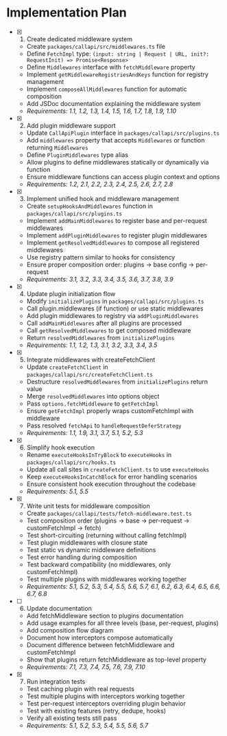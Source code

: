 # Implementation Plan

- [x] 1. Create dedicated middleware system
  - Create `packages/callapi/src/middlewares.ts` file
  - Define `FetchImpl` type: `(input: string | Request | URL, init?: RequestInit) => Promise<Response>`
  - Define `Middlewares` interface with `fetchMiddleware` property
  - Implement `getMiddlewareRegistriesAndKeys` function for registry management
  - Implement `composeAllMiddlewares` function for automatic composition
  - Add JSDoc documentation explaining the middleware system
  - _Requirements: 1.1, 1.2, 1.3, 1.4, 1.5, 1.6, 1.7, 1.8, 1.9, 1.10_

- [x] 2. Add plugin middleware support
  - Update `CallApiPlugin` interface in `packages/callapi/src/plugins.ts`
  - Add `middlewares` property that accepts `Middlewares` or function returning `Middlewares`
  - Define `PluginMiddlewares` type alias
  - Allow plugins to define middlewares statically or dynamically via function
  - Ensure middleware functions can access plugin context and options
  - _Requirements: 1.2, 2.1, 2.2, 2.3, 2.4, 2.5, 2.6, 2.7, 2.8_

- [x] 3. Implement unified hook and middleware management
  - Create `setupHooksAndMiddlewares` function in `packages/callapi/src/plugins.ts`
  - Implement `addMainMiddlewares` to register base and per-request middlewares
  - Implement `addPluginMiddlewares` to register plugin middlewares
  - Implement `getResolvedMiddlewares` to compose all registered middlewares
  - Use registry pattern similar to hooks for consistency
  - Ensure proper composition order: plugins → base config → per-request
  - _Requirements: 3.1, 3.2, 3.3, 3.4, 3.5, 3.6, 3.7, 3.8, 3.9_

- [x] 4. Update plugin initialization flow
  - Modify `initializePlugins` in `packages/callapi/src/plugins.ts`
  - Call plugin.middlewares (if function) or use static middlewares
  - Add plugin middlewares to registry via `addPluginMiddlewares`
  - Call `addMainMiddlewares` after all plugins are processed
  - Call `getResolvedMiddlewares` to get composed middleware
  - Return `resolvedMiddlewares` from `initializePlugins`
  - _Requirements: 1.1, 1.2, 1.3, 3.1, 3.2, 3.3, 3.4, 3.5_

- [x] 5. Integrate middlewares with createFetchClient
  - Update `createFetchClient` in `packages/callapi/src/createFetchClient.ts`
  - Destructure `resolvedMiddlewares` from `initializePlugins` return value
  - Merge `resolvedMiddlewares` into options object
  - Pass `options.fetchMiddleware` to `getFetchImpl`
  - Ensure `getFetchImpl` properly wraps customFetchImpl with middleware
  - Pass resolved `fetchApi` to `handleRequestDeferStrategy`
  - _Requirements: 1.1, 1.9, 3.1, 3.7, 5.1, 5.2, 5.3_

- [x] 6. Simplify hook execution
  - Rename `executeHooksInTryBlock` to `executeHooks` in `packages/callapi/src/hooks.ts`
  - Update all call sites in `createFetchClient.ts` to use `executeHooks`
  - Keep `executeHooksInCatchBlock` for error handling scenarios
  - Ensure consistent hook execution throughout the codebase
  - _Requirements: 5.1, 5.5_

- [x] 7. Write unit tests for middleware composition
  - Create `packages/callapi/tests/fetch-middleware.test.ts`
  - Test composition order (plugins → base → per-request → customFetchImpl → fetch)
  - Test short-circuiting (returning without calling fetchImpl)
  - Test plugin middlewares with closure state
  - Test static vs dynamic middleware definitions
  - Test error handling during composition
  - Test backward compatibility (no middlewares, only customFetchImpl)
  - Test multiple plugins with middlewares working together
  - _Requirements: 5.1, 5.2, 5.3, 5.4, 5.5, 5.6, 5.7, 6.1, 6.2, 6.3, 6.4, 6.5, 6.6, 6.7, 6.8_

- [ ] 6. Update documentation
  - Add fetchMiddleware section to plugins documentation
  - Add usage examples for all three levels (base, per-request, plugins)
  - Add composition flow diagram
  - Document how interceptors compose automatically
  - Document difference between fetchMiddleware and customFetchImpl
  - Show that plugins return fetchMiddleware as top-level property
  - _Requirements: 7.1, 7.3, 7.4, 7.5, 7.6, 7.9, 7.10_

- [x] 7. Run integration tests
  - Test caching plugin with real requests
  - Test multiple plugins with interceptors working together
  - Test per-request interceptors overriding plugin behavior
  - Test with existing features (retry, dedupe, hooks)
  - Verify all existing tests still pass
  - _Requirements: 5.1, 5.2, 5.3, 5.4, 5.5, 5.6, 5.7_
